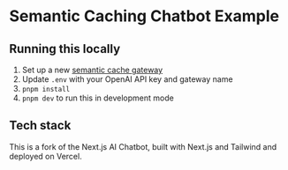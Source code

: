 # Semantic Caching Chatbot Example

## Running this locally

1. Set up a new [semantic cache gateway](app.unkey.com/semantic-cache)
2. Update `.env` with your OpenAI API key and gateway name
3. `pnpm install`
4. `pnpm dev` to run this in development mode

## Tech stack

This is a fork of the Next.js AI Chatbot, built with Next.js and Tailwind and deployed on Vercel.




